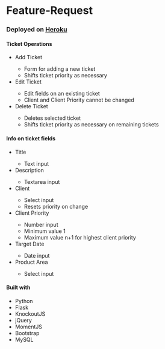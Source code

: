 # Feature-Request

<h3>Deployed on <a href="https://still-sands-45787.herokuapp.com/">Heroku</a></h3>

<h4>Ticket Operations</h4>
<ul>
  <li>Add Ticket</li>
  <ul>
    <li>Form for adding a new ticket</li>
    <li>Shifts ticket priority as necessary</li>
  </ul>
  <li>Edit Ticket</li>
  <ul>
    <li>Edit fields on an existing ticket</li>
    <li>Client and Client Priority cannot be changed</li>
  </ul>
  <li>Delete Ticket</li>
  <ul>
    <li>Deletes selected ticket</li>
    <li>Shifts ticket priority as necessary on remaining tickets</li>
  </ul>
</ul>

<h4>Info on ticket fields</h4>
<ul>
  <li>Title</li>
  <ul>
    <li>Text input</li>
  </ul>
  <li>Description</li>
  <ul>
    <li>Textarea input</li>
  </ul>
  <li>Client</li>
  <ul>
    <li>Select input</li>
    <li>Resets priority on change</li>
  </ul>
  <li>Client Priority</li>
  <ul>
    <li>Number input</li>
    <li>Minimum value 1</li>
    <li>Maximum value n+1 for highest client priority</li>
  </ul>
  <li>Target Date</li>
   <ul>
     <li>Date input</li>
  </ul>
  <li>Product Area</li>
  <ul>
    <li>Select input</li>
  </ul>
</ul>

<h4>Built with</h4>
<ul>
  <li>Python</li>
  <li>Flask</li>
  <li>KnockoutJS</li>
  <li>jQuery</li>
  <li>MomentJS</li>
  <li>Bootstrap</li>
  <li>MySQL</li>
</ul>
